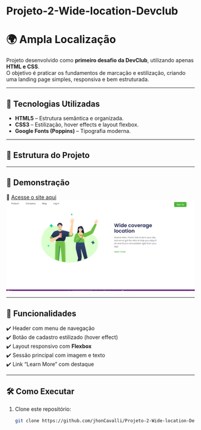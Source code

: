 # Projeto-2-Wide-location-Devclub

# 🌍 Ampla Localização

Projeto desenvolvido como **primeiro desafio da DevClub**, utilizando apenas **HTML e CSS**.  
O objetivo é praticar os fundamentos de marcação e estilização, criando uma landing page simples, responsiva e bem estruturada.

---

## 🚀 Tecnologias Utilizadas
- **HTML5** – Estrutura semântica e organizada.
- **CSS3** – Estilização, hover effects e layout flexbox.
- **Google Fonts (Poppins)** – Tipografia moderna.

---

## 📂 Estrutura do Projeto



---

## 📸 Demonstração

🔗 [Acesse o site aqui](https://jhoncavalli.github.io/Projeto-2-Wide-location-Devclub/)
![Preview do site](img/Captura%20de%20tela%202025-09-03%20195436.png)

---

## 🔑 Funcionalidades
✔️ Header com menu de navegação  
✔️ Botão de cadastro estilizado (hover effect)  
✔️ Layout responsivo com **Flexbox**  
✔️ Sessão principal com imagem e texto  
✔️ Link “Learn More” com destaque  

---

## 🛠️ Como Executar
1. Clone este repositório:
   ```bash
   git clone https://github.com/jhonCavalli/Projeto-2-Wide-location-Devclub
